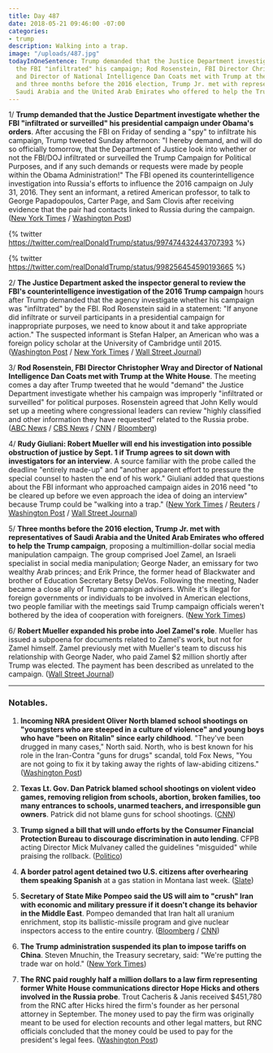```yaml
---
title: Day 487
date: 2018-05-21 09:46:00 -07:00
categories:
- trump
description: Walking into a trap.
image: "/uploads/487.jpg"
todayInOneSentence: Trump demanded that the Justice Department investigate whether
  the FBI "infiltrated" his campaign; Rod Rosenstein, FBI Director Christopher Wray
  and Director of National Intelligence Dan Coats met with Trump at the White House;
  and three months before the 2016 election, Trump Jr. met with representatives of
  Saudi Arabia and the United Arab Emirates who offered to help the Trump campaign.
---
```


1/ **Trump demanded that the Justice Department investigate whether the FBI "infiltrated or surveilled" his presidential campaign under Obama's orders**. After accusing the FBI on Friday of sending a "spy" to infiltrate his campaign, Trump tweeted Sunday afternoon: "I hereby demand, and will do so officially tomorrow, that the Department of Justice look into whether or not the FBI/DOJ infiltrated or surveilled the Trump Campaign for Political Purposes, and if any such demands or requests were made by people within the Obama Administration!" The FBI opened its counterintelligence investigation into Russia's efforts to influence the 2016 campaign on July 31, 2016. They sent an informant, a retired American professor, to talk to George Papadopoulos, Carter Page, and Sam Clovis after receiving evidence that the pair had contacts linked to Russia during the campaign. ([New York Times](https://www.nytimes.com/2018/05/20/us/politics/trump-mueller.html) / [Washington Post](https://www.washingtonpost.com/politics/secret-fbi-source-for-russia-investigation-met-with-three-trump-advisers-during-campaign/2018/05/18/9778d9f0-5aea-11e8-b656-a5f8c2a9295d_story.html))

{% twitter https://twitter.com/realDonaldTrump/status/997474432443707393 %}

{% twitter https://twitter.com/realDonaldTrump/status/998256454590193665 %}

2/ **The Justice Department asked the inspector general to review the FBI's counterintelligence investigation of the 2016 Trump campaign** hours after Trump demanded that the agency investigate whether his campaign was "infiltrated" by the FBI. Rod Rosenstein said in a statement: "If anyone did infiltrate or surveil participants in a presidential campaign for inappropriate purposes, we need to know about it and take appropriate action." The suspected informant is Stefan Halper, an American who was a foreign policy scholar at the University of Cambridge until 2015. ([Washington Post](https://www.washingtonpost.com/politics/justice-department-calls-for-inquiry-after-trump-demands-probe-into-whether-fbi-infiltrated-or-surveilled-his-campaign/2018/05/20/636a05a0-5c7d-11e8-b2b8-08a538d9dbd6_story.html?noredirect=on&utm_term=.3c20f1aec215) / [New York Times](https://www.nytimes.com/2018/05/18/us/politics/trump-fbi-informant-russia-investigation.html) / [Wall Street Journal](https://www.wsj.com/articles/trump-to-demand-investigation-into-whether-fbi-infiltrated-his-campaign-1526849292))

3/ **Rod Rosenstein, FBI Director Christopher Wray and Director of National Intelligence Dan Coats met with Trump at the White House**. The meeting comes a day after Trump tweeted that he would "demand" the Justice Department investigate whether his campaign was improperly "infiltrated or surveilled" for political purposes. Rosenstein agreed that John Kelly would set up a meeting where congressional leaders can review "highly classified and other information they have requested" related to the Russia probe. ([ABC News](https://abcnews.go.com/Politics/president-trump-orders-doj-campaign-infiltrated/story?id=55309163) / [CBS News](https://www.cbsnews.com/news/white-house-confirms-trump-meeting-with-top-intelligence-officials/) / [CNN](https://www.cnn.com/2018/05/21/politics/rod-rosenstein-christopher-wray-donald-trump-meeting/index.html) / [Bloomberg](https://www.bloomberg.com/news/articles/2018-05-21/trump-s-russia-probe-attacks-escalate-from-tweets-to-action))

4/ **Rudy Giuliani: Robert Mueller will end his investigation into possible obstruction of justice by Sept. 1 if Trump agrees to sit down with investigators for an interview**. A source familiar with the probe called the deadline "entirely made-up" and "another apparent effort to pressure the special counsel to hasten the end of his work." Giuliani added that questions about the FBI informant who approached campaign aides in 2016 need "to be cleared up before we even approach the idea of doing an interview" because Trump could be "walking into a trap." ([New York Times](https://www.nytimes.com/2018/05/20/us/politics/mueller-trump-obstruction-september-giuliani.html) / [Reuters](https://www.reuters.com/article/us-usa-trump-russia/trump-to-ask-justice-department-to-look-into-campaign-surveillance-claims-idUSKCN1IL0PQ) / [Washington Post](https://www.washingtonpost.com/politics/justice-department-calls-for-inquiry-after-trump-demands-probe-into-whether-fbi-infiltrated-or-surveilled-his-campaign/2018/05/20/636a05a0-5c7d-11e8-b2b8-08a538d9dbd6_story.html) / [Wall Street Journal](https://www.wsj.com/articles/trump-should-get-details-on-informant-before-mueller-interview-giuliani-says-1526814000))

5/ **Three months before the 2016 election, Trump Jr. met with representatives of Saudi Arabia and the United Arab Emirates who offered to help the Trump campaign**, proposing a multimillion-dollar social media manipulation campaign. The group comprised Joel Zamel, an Israeli specialist in social media manipulation; George Nader, an emissary for two wealthy Arab princes; and Erik Prince, the former head of Blackwater and brother of Education Secretary Betsy DeVos. Following the meeting, Nader became a close ally of Trump campaign advisers. While it's illegal for foreign governments or individuals to be involved in American elections, two people familiar with the meetings said Trump campaign officials weren't bothered by the idea of cooperation with foreigners. ([New York Times](https://www.nytimes.com/2018/05/19/us/politics/trump-jr-saudi-uae-nader-prince-zamel.html))

6/ **Robert Mueller expanded his probe into Joel Zamel's role**. Mueller has issued a subpoena for documents related to Zamel's work, but not for Zamel himself. Zamel previously met with Mueller's team to discuss his relationship with George Nader, who paid Zamel $2 million shortly after Trump was elected. The payment has been described as unrelated to the campaign. ([Wall Street Journal](https://www.wsj.com/articles/mueller-probe-expands-to-israeli-entrepreneur-with-u-a-e-ties-1526763816))

---

### Notables.

1. **Incoming NRA president Oliver North blamed school shootings on "youngsters who are steeped in a culture of violence" and young boys who have "been on Ritalin" since early childhood**. "They've been drugged in many cases," North said. North, who is best known for his role in the Iran-Contra "guns for drugs" scandal, told Fox News, "You are not going to fix it by taking away the rights of law-abiding citizens." ([Washington Post](https://www.washingtonpost.com/politics/oliver-north-incoming-nra-chief-blames-school-shootings-on-culture-of-violence/2018/05/20/cb85592e-5c27-11e8-9ee3-49d6d4814c4c_story.html?utm_term=.e2da66759c3e))

2. **Texas Lt. Gov. Dan Patrick blamed school shootings on violent video games, removing religion from schools, abortion, broken families, too many entrances to schools, unarmed teachers, and irresponsible gun owners**. Patrick did not blame guns for school shootings. ([CNN](https://www.cnn.com/2018/05/20/us/texas-lieutenant-governor-dan-patrick-reasons-for-school-shootings/index.html))

3. **Trump signed a bill that will undo efforts by the Consumer Financial Protection Bureau to discourage discrimination in auto lending**. CFPB acting Director Mick Mulvaney called the guidelines "misguided" while praising the rollback. ([Politico](https://www.politico.com/story/2018/05/21/trump-signs-bill-blocking-cfpb-auto-lending-measure-558281))

4. **A border patrol agent detained two U.S. citizens after overhearing them speaking Spanish** at a gas station in Montana last week. ([Slate](https://slate.com/news-and-politics/2018/05/u-s-citizens-detained-by-border-control-in-montana-for-speaking-spanish.html))

5. **Secretary of State Mike Pompeo said the US will aim to "crush" Iran with economic and military pressure if it doesn't change its behavior in the Middle East**. Pompeo demanded that Iran halt all uranium enrichment, stop its ballistic-missile program and give nuclear inspectors access to the entire country. ([Bloomberg](https://www.bloomberg.com/news/articles/2018-05-21/pompeo-details-demands-on-iran-after-trump-kills-nuclear-accord) / [CNN](https://www.cnn.com/2018/05/21/politics/pompeo-iran-speech/index.html))

6. **The Trump administration suspended its plan to impose tariffs on China**. Steven Mnuchin, the Treasury secretary, said: "We're putting the trade war on hold." ([New York Times](https://www.nytimes.com/2018/05/20/us/politics/mnuchin-kudlow-china-trade.html))

7. **The RNC paid roughly half a million dollars to a law firm representing former White House communications director Hope Hicks and others involved in the Russia probe**. Trout Cacheris & Janis received $451,780 from the RNC after Hicks hired the firm's founder as her personal attorney in September. The money used to pay the firm was originally meant to be used for election recounts and other legal matters, but RNC officials concluded that the money could be used to pay for the president's legal fees. ([Washington Post](https://www.washingtonpost.com/news/post-politics/wp/2018/05/20/rnc-paid-nearly-half-a-million-dollars-to-law-firm-representing-hope-hicks-and-others-in-russia-probes/?utm_term=.cb59fcd637ad))
